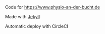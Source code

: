 Code for https://www.physio-an-der-bucht.de

Made with [Jekyll](https://jekyllrb.com/)

Automatic deploy with CircleCI